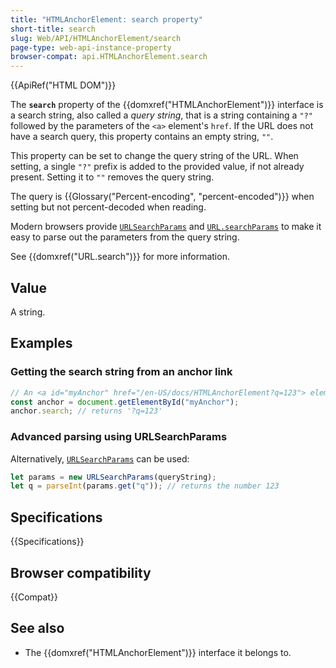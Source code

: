 ```yaml
---
title: "HTMLAnchorElement: search property"
short-title: search
slug: Web/API/HTMLAnchorElement/search
page-type: web-api-instance-property
browser-compat: api.HTMLAnchorElement.search
---
```


{{ApiRef("HTML DOM")}}

The **`search`** property of the {{domxref("HTMLAnchorElement")}} interface is a search string, also called a _query string_, that is a string containing a `"?"` followed by the parameters of the `<a>` element's `href`. If the URL does not have a search query, this property contains an empty string, `""`.

This property can be set to change the query string of the URL. When setting, a single `"?"` prefix is added to the provided value, if not already present. Setting it to `""` removes the query string.

The query is {{Glossary("Percent-encoding", "percent-encoded")}} when setting but not percent-decoded when reading.

Modern browsers provide
[`URLSearchParams`](/en-US/docs/Web/API/URLSearchParams/get#examples)
and
[`URL.searchParams`](/en-US/docs/Web/API/URL/searchParams#examples)
to make it easy to parse out the parameters from the query string.

See {{domxref("URL.search")}} for more information.

## Value

A string.

## Examples

### Getting the search string from an anchor link

```js
// An <a id="myAnchor" href="/en-US/docs/HTMLAnchorElement?q=123"> element is in the document
const anchor = document.getElementById("myAnchor");
anchor.search; // returns '?q=123'
```

### Advanced parsing using URLSearchParams

Alternatively, [`URLSearchParams`](/en-US/docs/Web/API/URLSearchParams/get#examples) can be used:

```js
let params = new URLSearchParams(queryString);
let q = parseInt(params.get("q")); // returns the number 123
```

## Specifications

{{Specifications}}

## Browser compatibility

{{Compat}}

## See also

- The {{domxref("HTMLAnchorElement")}} interface it belongs to.
